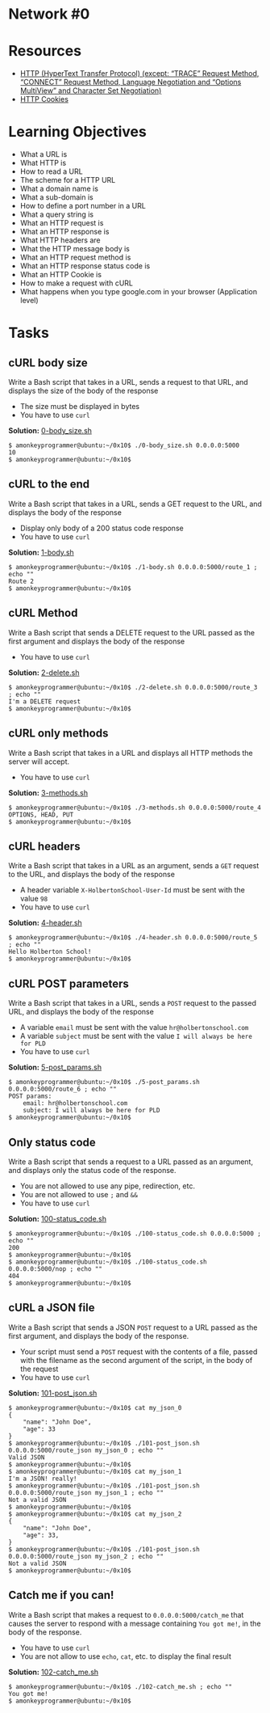 # Network #0
# Resources
* [HTTP (HyperText Transfer Protocol) (except: “TRACE” Request Method, “CONNECT” Request Method, Language Negotiation and “Options MultiView” and Character Set Negotiation)](https://www3.ntu.edu.sg/home/ehchua/programming/webprogramming/HTTP_Basics.html)
* [HTTP Cookies](https://developer.mozilla.org/en-US/docs/Web/HTTP/Cookies)

# Learning Objectives

* What a URL is
* What HTTP is
* How to read a URL
* The scheme for a HTTP URL
* What a domain name is
* What a sub-domain is
* How to define a port number in a URL
* What a query string is
* What an HTTP request is
* What an HTTP response is
* What HTTP headers are
* What the HTTP message body is
* What an HTTP request method is
* What an HTTP response status code is
* What an HTTP Cookie is
* How to make a request with cURL
* What happens when you type google.com in your browser (Application level)

# Tasks

## cURL body size

Write a Bash script that takes in a URL, sends a request to that URL, and displays the size of the body of the response

* The size must be displayed in bytes
* You have to use `curl`

**Solution:** [0-body_size.sh](https://github.com/monoprosito/holbertonschool-higher_level_programming/blob/master/0x10-python-network_0/0-body_size.sh)

```
$ amonkeyprogrammer@ubuntu:~/0x10$ ./0-body_size.sh 0.0.0.0:5000
10
$ amonkeyprogrammer@ubuntu:~/0x10$
```

## cURL to the end

Write a Bash script that takes in a URL, sends a GET request to the URL, and displays the body of the response

* Display only body of a 200 status code response
* You have to use `curl`

**Solution:** [1-body.sh](https://github.com/monoprosito/holbertonschool-higher_level_programming/blob/master/0x10-python-network_0/1-body.sh)

```
$ amonkeyprogrammer@ubuntu:~/0x10$ ./1-body.sh 0.0.0.0:5000/route_1 ; echo ""
Route 2
$ amonkeyprogrammer@ubuntu:~/0x10$
```

## cURL Method

Write a Bash script that sends a DELETE request to the URL passed as the first argument and displays the body of the response

* You have to use `curl`

**Solution:** [2-delete.sh](https://github.com/monoprosito/holbertonschool-higher_level_programming/blob/master/0x10-python-network_0/2-delete.sh)

```
$ amonkeyprogrammer@ubuntu:~/0x10$ ./2-delete.sh 0.0.0.0:5000/route_3 ; echo ""
I'm a DELETE request
$ amonkeyprogrammer@ubuntu:~/0x10$
```

## cURL only methods

Write a Bash script that takes in a URL and displays all HTTP methods the server will accept.

* You have to use `curl`

**Solution:** [3-methods.sh](https://github.com/monoprosito/holbertonschool-higher_level_programming/blob/master/0x10-python-network_0/3-methods.sh)

```
$ amonkeyprogrammer@ubuntu:~/0x10$ ./3-methods.sh 0.0.0.0:5000/route_4
OPTIONS, HEAD, PUT
$ amonkeyprogrammer@ubuntu:~/0x10$
```

## cURL headers

Write a Bash script that takes in a URL as an argument, sends a `GET` request to the URL, and displays the body of the response

* A header variable `X-HolbertonSchool-User-Id` must be sent with the value `98`
* You have to use `curl`

**Solution:** [4-header.sh](https://github.com/monoprosito/holbertonschool-higher_level_programming/blob/master/0x10-python-network_0/4-header.sh)

```
$ amonkeyprogrammer@ubuntu:~/0x10$ ./4-header.sh 0.0.0.0:5000/route_5 ; echo ""
Hello Holberton School!
$ amonkeyprogrammer@ubuntu:~/0x10$
```

## cURL POST parameters

Write a Bash script that takes in a URL, sends a `POST` request to the passed URL, and displays the body of the response

* A variable `email` must be sent with the value `hr@holbertonschool.com`
* A variable `subject` must be sent with the value `I will always be here for PLD`
* You have to use `curl`

**Solution:** [5-post_params.sh](https://github.com/monoprosito/holbertonschool-higher_level_programming/blob/master/0x10-python-network_0/5-post_params.sh)

```
$ amonkeyprogrammer@ubuntu:~/0x10$ ./5-post_params.sh 0.0.0.0:5000/route_6 ; echo ""
POST params:
    email: hr@holbertonschool.com
    subject: I will always be here for PLD
$ amonkeyprogrammer@ubuntu:~/0x10$
```

## Only status code

Write a Bash script that sends a request to a URL passed as an argument, and displays only the status code of the response.

* You are not allowed to use any pipe, redirection, etc.
* You are not allowed to use `;` and `&&`
* You have to use `curl`

**Solution:** [100-status_code.sh](https://github.com/monoprosito/holbertonschool-higher_level_programming/blob/master/0x10-python-network_0/100-status_code.sh)

```
$ amonkeyprogrammer@ubuntu:~/0x10$ ./100-status_code.sh 0.0.0.0:5000 ; echo ""
200
$ amonkeyprogrammer@ubuntu:~/0x10$ 
$ amonkeyprogrammer@ubuntu:~/0x10$ ./100-status_code.sh 0.0.0.0:5000/nop ; echo ""
404
$ amonkeyprogrammer@ubuntu:~/0x10$
```

## cURL a JSON file

Write a Bash script that sends a JSON `POST` request to a URL passed as the first argument, and displays the body of the response.

* Your script must send a `POST` request with the contents of a file, passed with the filename as the second argument of the script, in the body of the request
* You have to use `curl`

**Solution:** [101-post_json.sh](https://github.com/monoprosito/holbertonschool-higher_level_programming/blob/master/0x10-python-network_0/101-post_json.sh)

```
$ amonkeyprogrammer@ubuntu:~/0x10$ cat my_json_0
{
    "name": "John Doe",
    "age": 33
}
$ amonkeyprogrammer@ubuntu:~/0x10$ ./101-post_json.sh 0.0.0.0:5000/route_json my_json_0 ; echo ""
Valid JSON
$ amonkeyprogrammer@ubuntu:~/0x10$ 
$ amonkeyprogrammer@ubuntu:~/0x10$ cat my_json_1
I'm a JSON! really!
$ amonkeyprogrammer@ubuntu:~/0x10$ ./101-post_json.sh 0.0.0.0:5000/route_json my_json_1 ; echo ""
Not a valid JSON
$ amonkeyprogrammer@ubuntu:~/0x10$ 
$ amonkeyprogrammer@ubuntu:~/0x10$ cat my_json_2
{
    "name": "John Doe",
    "age": 33,
}
$ amonkeyprogrammer@ubuntu:~/0x10$ ./101-post_json.sh 0.0.0.0:5000/route_json my_json_2 ; echo ""
Not a valid JSON
$ amonkeyprogrammer@ubuntu:~/0x10$
```

## Catch me if you can!

Write a Bash script that makes a request to `0.0.0.0:5000/catch_me` that causes the server to respond with a message containing `You got me!`, in the body of the response.

* You have to use `curl`
* You are not allow to use `echo`, `cat`, etc. to display the final result

**Solution:** [102-catch_me.sh](https://github.com/monoprosito/holbertonschool-higher_level_programming/blob/master/0x10-python-network_0/102-catch_me.sh)

```
$ amonkeyprogrammer@ubuntu:~/0x10$ ./102-catch_me.sh ; echo ""
You got me!
$ amonkeyprogrammer@ubuntu:~/0x10$
```
